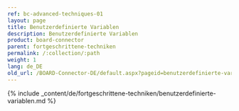 ```yaml
---
ref: bc-advanced-techniques-01
layout: page
title: Benutzerdefinierte Variablen
description: Benutzerdefinierte Variablen
product: board-connector
parent: fortgeschrittene-techniken
permalink: /:collection/:path
weight: 1
lang: de_DE
old_url: /BOARD-Connector-DE/default.aspx?pageid=benutzerdefinierte-variablen
---
```

{% include _content/de/fortgeschrittene-techniken/benutzerdefinierte-variablen.md %}
